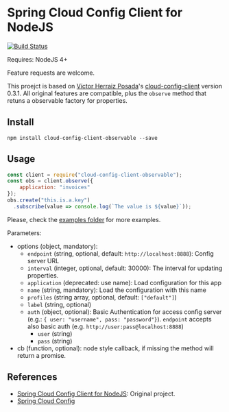 Spring Cloud Config Client for NodeJS
=====================================

[![Build Status](https://travis-ci.org/falci/cloud-config-client.svg?branch=master)](https://travis-ci.org/falci/cloud-config-client)

Requires: NodeJS 4+

Feature requests are welcome.

This proejct is based on [Víctor Herraiz Posada](https://github.com/victorherraiz)'s [cloud-config-client](https://github.com/victorherraiz/cloud-config-client) version 0.3.1.
All original features are compatible, plus the `observe` method that retuns a observable factory for properties.


Install
-------

    npm install cloud-config-client-observable --save


Usage
-----

```js
const client = require("cloud-config-client-observable");
const obs = client.observe({
    application: "invoices"
});
obs.create("this.is.a.key")
  .subscribe(value => console.log(`The value is ${value}`));

```
Please, check the [examples folder](examples) for more examples.

Parameters:

* options (object, mandatory):
    * `endpoint` (string, optional, default: `http://localhost:8888`): Config server URL
    * `interval` (integer, optional, default: 30000): The interval for updating properties.
    * `application` (deprecated: use name): Load configuration for this app
    * `name` (string, mandatory): Load the configuration with this name
    * `profiles` (string array, optional, default: `["default"]`)
    * `label` (string, optional)
    * `auth` (object, optional): Basic Authentication for access config server (e.g.: `{ user: "username", pass: "password"}`). `endpoint` accepts also basic auth (e.g. `http://user:pass@localhost:8888`)
        * `user` (string)
        * `pass` (string)
* cb (function, optional): node style callback, if missing the method will return a promise.


References
----------
* [Spring Cloud Config Client for NodeJS](https://github.com/victorherraiz/cloud-config-client): Original project.
* [Spring Cloud Config](http://cloud.spring.io/spring-cloud-config/)

